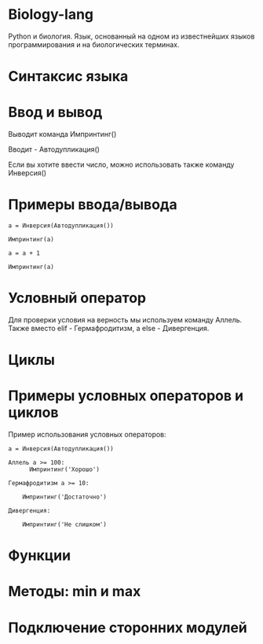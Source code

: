 # Biology-lang
Python и биология. Язык, основанный на одном из известнейших языков программирования и на биологических терминах.
 
# Синтаксис языка

# Ввод и вывод

Выводит команда Импринтинг()

Вводит - Автодупликация()

Если вы хотите ввести число, можно использовать также команду Инверсия()

# Примеры ввода/вывода

    а = Инверсия(Автодупликация())
    
    Импринтинг(а)

    а = а + 1

    Импринтинг(а)

# Условный оператор
Для проверки условия на верность мы используем команду Аллель. Также вместо elif - Гермафродитизм, а else - Дивергенция.


# Циклы


# Примеры условных операторов и циклов
Пример использования условных операторов:

    а = Инверсия(Автодупликация())
    
    Аллель a >= 100:
          Импринтинг('Хорошо')

    Гермафродитизм а >= 10:

        Импринтинг('Достаточно')

    Дивергенция:
   
        Импринтинг('Не слишком')




# Функции

# Методы: min и mаx

# Подключение сторонних модулей

